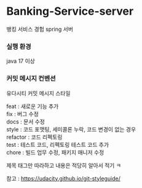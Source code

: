 # Banking-Service-server
뱅킹 서비스 경험 spring 서버



### 실행 환경 
java 17 이상


### 커밋 메시지 컨벤션
유다시티 커밋 메시지 스타일

feat : 새로운 기능 추가  
fix : 버그 수정  
docs : 문서 수정  
style : 코드 포맷팅, 세미콜론 누락, 코드 변경이 없는 경우  
refactor : 코드 리펙토링  
test : 테스트 코드, 리펙토링 테스트 코드 추가  
chore : 빌드 업무 수정, 패키지 매니저 수정  

제목 태그만 따라하고 내용은 적당히 알아서 적기 ㅋ

참고 : https://udacity.github.io/git-styleguide/